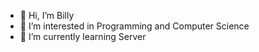 - 👋 Hi, I’m Billy
- 👀 I’m interested in Programming and Computer Science
- 🌱 I’m currently learning Server

<!---
DavincyProject/DavincyProject is a ✨ special ✨ repository because its `README.md` (this file) appears on your GitHub profile.
You can click the Preview link to take a look at your changes.
--->
